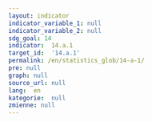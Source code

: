 ```yaml
---
layout: indicator
indicator_variable_1: null
indicator_variable_2: null
sdg_goal: 14
indicator:  14.a.1
target_id:  '14.a.1'
permalink: /en/statistics_glob/14-a-1/
pre: null
graph: null
source_url: null
lang:  en
kategorie:  null
zmienne: null
---
```

